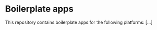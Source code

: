 Boilerplate apps
================

This repository contains boilerplate apps for the following platforms:
[...]